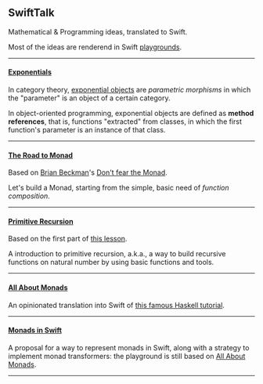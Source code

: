 ## SwiftTalk

Mathematical & Programming ideas, translated to Swift.

Most of the ideas are renderend in Swift [playgrounds](https://developer.apple.com/library/ios/recipes/Playground_Help/Chapters/AboutPlaygrounds.html).

---

#### [Exponentials](/Playgrounds/Exponentials.playground/Contents.swift)

In category theory, [exponential objects](https://en.wikipedia.org/wiki/Exponential_object) are *parametric morphisms* in which the "parameter" is an object of a certain category.

In object-oriented programming, exponential objects are defined as **method references**, that is, functions "extracted" from classes, in which the first function's parameter is an instance of that class.

---

#### [The Road to Monad](/Playgrounds/TheRoadToMonad.playground/Contents.swift)

Based on [Brian Beckman](https://twitter.com/lorentzframe)'s [Don't fear the Monad](https://www.youtube.com/watch?v=ZhuHCtR3xq8).

Let's build a Monad, starting from the simple, basic need of *function composition*.

---

#### [Primitive Recursion](/Playgrounds/PrimitiveRecursion.playground/Contents.swift)

Based on the first part of [this lesson](http://www.cs.cmu.edu/~cdm/pdf/PrimRec-6up.pdf).

A introduction to primitive recursion, a.k.a., a way to build recursive functions on natural number by using basic functions and tools.

---

#### [All About Monads](/Playgrounds/AllAboutMonads.playground/Contents.swift)

An opinionated translation into Swift of [this famous Haskell tutorial](https://wiki.haskell.org/All_About_Monads).

---

#### [Monads in Swift](/Playgrounds/MonadsInSwift.playground/Contents.swift)

A proposal for a way to represent monads in Swift, along with a strategy to implement monad transformers: the playground is still based on [All About Monads](https://wiki.haskell.org/All_About_Monads).

---
